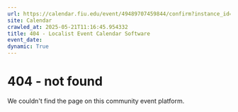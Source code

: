 ```yaml
---
url: https://calendar.fiu.edu/event/49489707459844/confirm?instance_id=49489707481360&return=https%3A%2F%2Fcalendar.fiu.edu%2Fcalendar%3Fevent_types%255B%255D%3D37290279036119
site: Calendar
crawled_at: 2025-05-21T11:16:45.954332
title: 404 - Localist Event Calendar Software
event_date: 
dynamic: True
---
```


# 404 - not found
We couldn't find the page on this community event platform.
